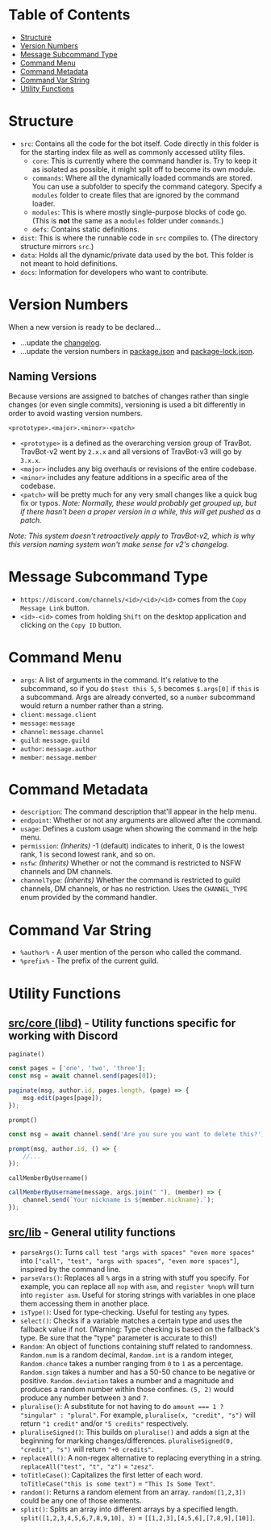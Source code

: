 # Table of Contents

- [Structure](#structure)
- [Version Numbers](#version-numbers)
- [Message Subcommand Type](#message-subcommand-type)
- [Command Menu](#command-menu)
- [Command Metadata](#command-metadata)
- [Command Var String](#command-var-string)
- [Utility Functions](#utility-functions)

# Structure

- `src`: Contains all the code for the bot itself. Code directly in this folder is for the starting index file as well as commonly accessed utility files.
	- `core`: This is currently where the command handler is. Try to keep it as isolated as possible, it might split off to become its own module.
	- `commands`: Where all the dynamically loaded commands are stored. You can use a subfolder to specify the command category. Specify a `modules` folder to create files that are ignored by the command loader.
	- `modules`: This is where mostly single-purpose blocks of code go. (This is **not** the same as a `modules` folder under `commands`.)
	- `defs`: Contains static definitions.
- `dist`: This is where the runnable code in `src` compiles to. (The directory structure mirrors `src`.)
- `data`: Holds all the dynamic/private data used by the bot. This folder is not meant to hold definitions.
- `docs`: Information for developers who want to contribute.

# Version Numbers

When a new version is ready to be declared...
- ...update the [changelog](../CHANGELOG.md).
- ...update the version numbers in [package.json](../package.json) and [package-lock.json](../package-lock.json).

## Naming Versions

Because versions are assigned to batches of changes rather than single changes (or even single commits), versioning is used a bit differently in order to avoid wasting version numbers.

`<prototype>.<major>.<minor>-<patch>`
- `<prototype>` is a defined as the overarching version group of TravBot. TravBot-v2 went by `2.x.x` and all versions of TravBot-v3 will go by `3.x.x`.
- `<major>` includes any big overhauls or revisions of the entire codebase.
- `<minor>` includes any feature additions in a specific area of the codebase.
- `<patch>` will be pretty much for any very small changes like a quick bug fix or typos. *Note: Normally, these would probably get grouped up, but if there hasn't been a proper version in a while, this will get pushed as a patch.*

*Note: This system doesn't retroactively apply to TravBot-v2, which is why this version naming system won't make sense for v2's changelog.*

# Message Subcommand Type

- `https://discord.com/channels/<id>/<id>/<id>` comes from the `Copy Message Link` button.
- `<id>-<id>` comes from holding `Shift` on the desktop application and clicking on the `Copy ID` button.

# Command Menu

- `args`: A list of arguments in the command. It's relative to the subcommand, so if you do `$test this 5`, `5` becomes `$.args[0]` if `this` is a subcommand. Args are already converted, so a `number` subcommand would return a number rather than a string.
- `client`: `message.client`
- `message`: `message`
- `channel`: `message.channel`
- `guild`: `message.guild`
- `author`: `message.author`
- `member`: `message.member`

# Command Metadata

- `description`: The command description that'll appear in the help menu.
- `endpoint`: Whether or not any arguments are allowed after the command.
- `usage`: Defines a custom usage when showing the command in the help menu.
- `permission`: *(Inherits)* -1 (default) indicates to inherit, 0 is the lowest rank, 1 is second lowest rank, and so on.
- `nsfw`: *(Inherits)* Whether or not the command is restricted to NSFW channels and DM channels.
- `channelType`: *(Inherits)* Whether the command is restricted to guild channels, DM channels, or has no restriction. Uses the `CHANNEL_TYPE` enum provided by the command handler.

# Command Var String

- `%author%` - A user mention of the person who called the command.
- `%prefix%` - The prefix of the current guild.

# Utility Functions

## [src/core (libd)](../src/core/libd.ts) - Utility functions specific for working with Discord

`paginate()`
```ts
const pages = ['one', 'two', 'three'];
const msg = await channel.send(pages[0]);

paginate(msg, author.id, pages.length, (page) => {
	msg.edit(pages[page]);
});
```

`prompt()`
```ts
const msg = await channel.send('Are you sure you want to delete this?');

prompt(msg, author.id, () => {
	//...
});
```

`callMemberByUsername()`
```ts
callMemberByUsername(message, args.join(" "), (member) => {
	channel.send(`Your nickname is ${member.nickname}.`);
});
```

## [src/lib](../src/lib.ts) - General utility functions

- `parseArgs()`: Turns `call test "args with spaces" "even more spaces"` into `["call", "test", "args with spaces", "even more spaces"]`, inspired by the command line.
- `parseVars()`: Replaces all `%` args in a string with stuff you specify. For example, you can replace all `nop` with `asm`, and `register %nop%` will turn into `register asm`. Useful for storing strings with variables in one place them accessing them in another place.
- `isType()`: Used for type-checking. Useful for testing `any` types.
- `select()`: Checks if a variable matches a certain type and uses the fallback value if not. (Warning: Type checking is based on the fallback's type. Be sure that the "type" parameter is accurate to this!)
- `Random`: An object of functions containing stuff related to randomness. `Random.num` is a random decimal, `Random.int` is a random integer, `Random.chance` takes a number ranging from `0` to `1` as a percentage. `Random.sign` takes a number and has a 50-50 chance to be negative or positive. `Random.deviation` takes a number and a magnitude and produces a random number within those confines. `(5, 2)` would produce any number between `3` and `7`.
- `pluralise()`: A substitute for not having to do `amount === 1 ? "singular" : "plural"`. For example, `pluralise(x, "credit", "s")` will return `"1 credit"` and/or `"5 credits"` respectively.
- `pluraliseSigned()`: This builds on `pluralise()` and adds a sign at the beginning for marking changes/differences. `pluraliseSigned(0, "credit", "s")` will return `"+0 credits"`.
- `replaceAll()`: A non-regex alternative to replacing everything in a string. `replaceAll("test", "t", "z")` = `"zesz"`.
- `toTitleCase()`: Capitalizes the first letter of each word. `toTitleCase("this is some text")` = `"This Is Some Text"`.
- `random()`: Returns a random element from an array. `random([1,2,3])` could be any one of those elements.
- `split()`: Splits an array into different arrays by a specified length. `split([1,2,3,4,5,6,7,8,9,10], 3)` = `[[1,2,3],[4,5,6],[7,8,9],[10]]`.
